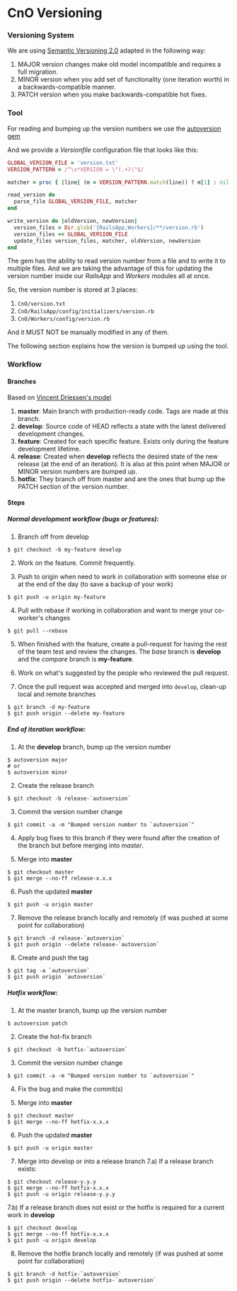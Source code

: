 CnO Versioning
===

### Versioning System

We are using [Semantic Versioning 2.0](http://semver.org) adapted in the 
following way:

1. MAJOR version changes make old model incompatible and requires a full 
migration.
2. MINOR version when you add set of functionality (one iteration worth) in a 
backwards-compatible manner.
3. PATCH version when you make backwards-compatible hot fixes.


### Tool

For reading and bumping up the version numbers we use the [autoversion gem](https://github.com/jpettersson/autoversion)

And we provide a _Versionfile_ configuration file that looks like this:

```ruby
GLOBAL_VERSION_FILE = 'version.txt'
VERSION_PATTERN = /^\s*VERSION = \"(.+)\"$/

matcher = proc { |line| (m = VERSION_PATTERN.match(line)) ? m[1] : nil }

read_version do
  parse_file GLOBAL_VERSION_FILE, matcher
end

write_version do |oldVersion, newVersion|
  version_files = Dir.glob('{RailsApp,Workers}/**/version.rb')
  version_files << GLOBAL_VERSION_FILE
  update_files version_files, matcher, oldVersion, newVersion
end
```

The gem has the ability to read version number from a file and to write it to 
multiple files. And we are taking the advantage of this for updating the 
version number inside our _RailsApp_ and _Workers_ modules all at once.

So, the version number is stored at 3 places:

1. `CnO/version.txt`
2. `CnO/RailsApp/config/initializers/version.rb`
3. `CnO/Workers/config/version.rb`

And it MUST NOT be manually modified in any of them.

The following section explains how the version is bumped up using the tool.


### Workflow

#### Branches

Based on [Vincent Driessen's model](http://nvie.com/posts/a-successful-git-branching-model/)  

1. **master**: Main branch with production-ready code. Tags are made at this
branch.
2. **develop**: Source code of HEAD reflects a state with the latest delivered
development changes.
3. **feature**: Created for each specific feature. Exists only during the 
feature development lifetime.
4. **release**: Created when **develop** reflects the desired state of the new 
release (at the end of an iteration). It is also at this point when MAJOR or 
MINOR version numbers are bumped up.
5. **hotfix**: They branch off from master and are the ones that bump up the
PATCH section of the version number.


#### Steps

##### _Normal development workflow (bugs or features):_

1) Branch off from develop
```
$ git checkout -b my-feature develop
```

2) Work on the feature. Commit frequently.

3) Push to origin when need to work in collaboration with someone else or at
the end of the day (to save a backup of your work)
```
$ git push -u origin my-feature
```

4) Pull with rebase if working in collaboration and want to merge your 
co-worker's changes
```
$ git pull --rebase
```

5) When finished with the feature, create a pull-request for having the rest of 
the team test and review the changes. The _base_ branch is **develop** and the 
_compare_ branch is **my-feature**.

6) Work on what's suggested by the people who reviewed the pull request. 

7) Once the pull request was accepted and merged into `develop`, clean-up local 
and remote branches
```
$ git branch -d my-feature
$ git push origin --delete my-feature
```


##### _End of iteration workflow:_

1) At the **develop** branch, bump up the version number
```
$ autoversion major
# or
$ autoversion minor
```

2) Create the release branch
```
$ git checkout -b release-`autoversion`
```

3) Commit the version number change
```
$ git commit -a -m "Bumped version number to `autoversion`"
```

4) Apply bug fixes to this branch if they were found after the creation of the 
branch but before merging into *master*.

5) Merge into **master**
```
$ git checkout master
$ git merge --no-ff release-x.x.x
```

6) Push the updated **master**
```
$ git push -u origin master
```

7) Remove the release branch locally and remotely (if was pushed at some point
for collaboration)
```
$ git branch -d release-`autoversion`
$ git push origin --delete release-`autoversion`
```

8) Create and push the tag
```
$ git tag -a `autoversion`
$ git push origin `autoversion`
```


##### _Hotfix workflow:_

1) At the master branch, bump up the version number
```
$ autoversion patch
```

2) Create the hot-fix branch
```
$ git checkout -b hotfix-`autoversion`
```

3) Commit the version number change
```
$ git commit -a -m "Bumped version number to `autoversion`"
```

4) Fix the bug and make the commit(s)

5) Merge into **master**
```
$ git checkout master
$ git merge --no-ff hotfix-x.x.x
```

6) Push the updated **master**
```
$ git push -u origin master
```

7) Merge into develop or into a release branch
7.a) If a release branch exists:
```
$ git checkout release-y.y.y
$ git merge --no-ff hotfix-x.x.x
$ git push -u origin release-y.y.y
```

7.b) If a release branch does not exist or the hotfix is required for a current work 
in **develop**
```
$ git checkout develop
$ git merge --no-ff hotfix-x.x.x
$ git push -u origin develop
```

8) Remove the hotfix branch locally and remotely (if was pushed at some point
for collaboration)
```
$ git branch -d hotfix-`autoversion`
$ git push origin --delete hotfix-`autoversion`
```

